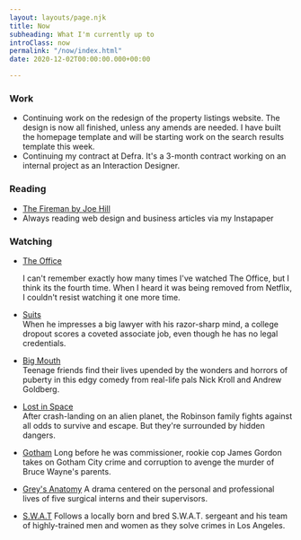 ```yaml
---
layout: layouts/page.njk
title: Now
subheading: What I'm currently up to
introClass: now
permalink: "/now/index.html"
date: 2020-12-02T00:00:00.000+00:00

---
```

### Work

* Continuing work on the redesign of the property listings website. The design is now all finished, unless any amends are needed. I have built the homepage template and will be starting work on the search results template this week.
* Continuing my contract at Defra. It's a 3-month contract working on an internal project as an Interaction Designer.

### Reading

* [The Fireman by Joe Hill](https://beta.readng.co/book/the-fireman-by-joe-hill-WPOnt "The Fireman by Joe Hill")
* Always reading web design and business articles via my Instapaper

### Watching

* [The Office](https://www.imdb.com/title/tt0386676/ "The Office on IMDB")

  I can't remember exactly how many times I've watched The Office, but I think its the fourth time. When I heard it was being removed from Netflix, I couldn't resist watching it one more time. 


* [Suits](https://www.netflix.com/gb/title/70195800 "Suits on Netflix")  
  When he impresses a big lawyer with his razor-sharp mind, a college dropout scores a coveted associate job, even though he has no legal credentials.
* [Big Mouth](https://www.netflix.com/gb/title/80117038 "Big Mouth on Netflix")  
  Teenage friends find their lives upended by the wonders and horrors of puberty in this edgy comedy from real-life pals Nick Kroll and Andrew Goldberg.
* [Lost in Space](https://www.netflix.com/gb/title/80104198 "Lost in Space on Netflix")  
  After crash-landing on an alien planet, the Robinson family fights against all odds to survive and escape. But they're surrounded by hidden dangers.
* [Gotham](https://www.netflix.com/gb/title/80020542 "Gotham on Netflix")
  Long before he was commissioner, rookie cop James Gordon takes on Gotham City crime and corruption to avenge the murder of Bruce Wayne's parents.
* [Grey's Anatomy](https://www.imdb.com/title/tt0413573/?ref_=nv_sr_srsg_0 "Grey's Anatomy on IMDB")
  A drama centered on the personal and professional lives of five surgical interns and their supervisors.
* [S.W.A.T](https://www.imdb.com/title/tt6111130/?ref_=nv_sr_srsg_0 "S.W.A.T on IMDB")
  Follows a locally born and bred S.W.A.T. sergeant and his team of highly-trained men and women as they solve crimes in Los Angeles.